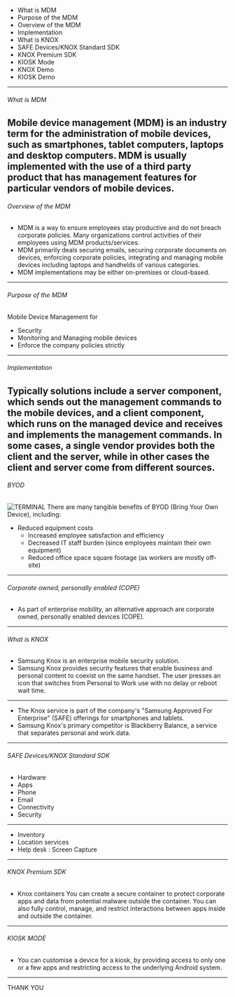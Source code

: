 * What is MDM
* Purpose of the MDM
* Overview of the MDM
* Implementation
* What is KNOX
* SAFE Devices/KNOX Standard SDK
* KNOX Premium SDK
* KIOSK Mode
* KNOX Demo
* KIOSK Demo

---
###### What is MDM
Mobile device management (MDM) is an industry term for the administration of mobile devices, such as smartphones, tablet computers, laptops and desktop computers. MDM is usually implemented with the use of a third party product that has management features for particular vendors of mobile devices.
---
###### Overview of the MDM
* MDM is a way to ensure employees stay productive and do not breach corporate policies. Many organizations control activities of their employees using MDM products/services. 
* MDM primarily deals securing emails, securing corporate documents on devices, enforcing corporate policies, integrating and managing mobile devices including laptops and handhelds of various categories. 
* MDM implementations may be either on-premises or cloud-based.
---
###### Purpose of the MDM
Mobile Device Management for
* Security
* Monitoring and Managing mobile devices
* Enforce the company policies strictly
---
###### Implementation
Typically solutions include a server component, which sends out the management commands to the mobile devices, and a client component, which runs on the managed device and receives and implements the management commands. 
In some cases, a single vendor provides both the client and the server, while in other cases the client and server come from different sources.
---
###### BYOD
![TERMINAL](https://d1z75bzl1vljy2.cloudfront.net/hello-world/terminal.png)
There are many tangible benefits of BYOD (Bring Your Own Device), including:
  * Reduced equipment costs
	* Increased employee satisfaction and efficiency
	*	Decreased IT staff burden (since employees maintain their own equipment)
	* Reduced office space square footage (as workers are mostly off-site)

---
###### Corporate owned, personally enabled (COPE)
* As part of enterprise mobility, an alternative approach are corporate owned, personally enabled devices (COPE).
---
###### What is KNOX
- Samsung Knox is an enterprise mobile security solution.
- Samsung Knox provides security features that enable business and personal content to coexist on the same handset. The user presses an icon that switches from Personal to Work use with no delay or reboot wait time.

---
- The Knox service is part of the company's "Samsung Approved For Enterprise" (SAFE) offerings for smartphones and tablets. 
- Samsung Knox's primary  competitor is Blackberry Balance, a service that separates personal and work data. 
---

###### SAFE Devices/KNOX Standard SDK
- Hardware 
- Apps 
- Phone 
- Email 
- Connectivity 
- Security
--- 
- Inventory 
- Location services
- Help desk : Screen Capture
---
###### KNOX Premium SDK
- Knox containers You can create a secure container to protect corporate apps and data from potential malware outside the container. You can also fully control, manage, and restrict interactions between apps inside and outside the container.

---
###### KIOSK MODE

- You can customise a device for a kiosk, by providing access to only one or a few apps and restricting access to the underlying Android system.
---
THANK YOU
